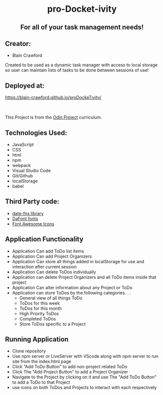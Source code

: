 # <center>pro-Docket-ivity</center>
##  <center>For all of your task management needs!</cetner>

## Creator:
  - Blain Crawford

Created to be used as a dynamic task manager with access to local storage so user can maintain lists of tasks to be done between sessions of use!

## Deployed at:
https://blain-crawford.github.io/proDockeTivity/
<br><br><br>

This Project is from the [Odin Project](https://www.theodinproject.com/paths/full-stack-javascript/courses/javascript/lessons/todo-list) curriculum.

## Technologies Used:
  - JavaScript
  - CSS
  - html
  - npm
  - webpack
  - Visual Studio Code
  - Git/Github
  - localStorage
  - babel

## Third Party code:
  - [date-fns library](https://date-fns.org/docs/Getting-Started)
  - [DaFont fonts](https://www.dafont.com/)
  - [Font Awesome Icons](https://fontawesome.com/)

## Application Functionality
  - Application Can add ToDo list items
  - Application Can add Project Organizers
  - Application Can store all things added in localStorage for use and interaction after current session
  - Application Can delete ToDos individually
  - Application can delete Project Organizers and all ToDo items inside that project
  - Application Can alter information about any Project or ToDo
  - Application can store ToDos by the following categories. . .
    - General view of all things ToDo
    - ToDos for this week
    - ToDos for this month
    - High Priority ToDos
    - Completed ToDos
    - Store ToDos specific to a Project

## Running Application
  - Clone repository
  - Use npm server or LiveServer with VScode along with npm server to run site from the index.html page
  - Click "Add ToDo Button" to add non-project related ToDo
  - Click The "Add Project Button" to add a Project Organizer
  - Navigate to the Project by clicking on it and use The "Add ToDo Button"  to add a ToDo to that Project
  - use icons on both ToDos and Projects to interact with each respectively


